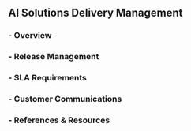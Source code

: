## AI Solutions Delivery Management
### - Overview
### - Release Management
### - SLA Requirements
### - Customer Communications
### - References & Resources

